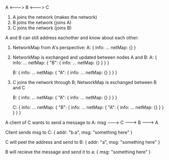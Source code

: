 A <---> B <---> C

1. A joins the network (makes the network)
2. B joins the network (joins A)
3. C joins the network (joins B)

A and B can still address eachother and know about each other:

1. NetworkMap from A's perspective:
    A: {
        info: ...
        netMap: {}
    }

2. NetworkMap is exchanged and updated between nodes A and B:
    A: {
        info: ...
        netMap: {
            "B": {
                info: ...
                netMap: {}
            }
        }
    }

    B: {
        info: ...
        netMap: {
            "A": {
                info: ...
                netMap: {}
            }
        }
    }

3. C joins the network through B; NetworkMap is exchanged between B and C

    B: {
        info: ...
        netMap: {
            "A": {
                info: ...
                netMap: {}
            }
        }
    }

    C: {
        info: ...
        netMap: {
            "B": {
                info: ...
                netMap: {
                    "A": {
                        info: ...
                        netMap: {}
                    }
                }
            }
        }
    }

A client of C wants to send a message to A:
msg ---> C ---> B ---> A

Client sends msg to C:
{
    addr: "b.a",
    msg: "something here"
}

C will peel the address and send to B:
{
    addr: "a",
    msg: "something here"
}

B will recieve the message and send it to a:
{
    msg: "something here"
}
